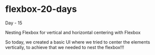 # flexbox-20-days

Day - 15

Nesting Flexbox for vertical and horizontal centering with Flexbox

So today, we created a basic UI where we tried to center the elements vertically, to achieve that we 
needed to nest the flexbox!!!